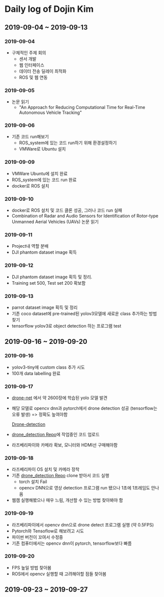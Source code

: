 # Daily log of Dojin Kim

## 2019-09-04 ~ 2019-09-13

### 2019-09-04
* 구체적인 주제 회의
  - 센서 개발
  - 웹 인터페이스
  - 데이터 전송 딜레이 최적화
  - ROS 및 웹 연동
  
### 2019-09-05
* 논문 읽기
  - "An Approach for Reducing Computational Time for Real-Time Autonomous Vehicle Tracking"

### 2019-09-06
* 기존 코드 run해보기
  - ROS_system에 있는 코드 run하기 위해 환경설정하기
  - VMWare로 Ubuntu 설치
  
### 2019-09-09
  - VMWare Ubuntu에 설치 완료
  - ROS_system에 있는 코드 run 완료
  - docker로 ROS 설치 
  
### 2019-09-10
  - docker로 ROS 설치 및 코드 클론 성공, 그러나 코드 run 실패
  - Combination of Radar and Audio Sensors for Identification of Rotor-type Unmanned Aerial Vehicles (UAVs) 논문 읽기

### 2019-09-11
  - Project내 역할 분배
  - DJI phantom dataset image 획득
  
### 2019-09-12
  - DJI phantom dataset image 획득 및 정리. 
  - Training set 500, Test set 200 확보함
  
### 2019-09-13
  - parrot dataset image 획득 및 정리
  - 기존 coco dataset에 pre-trained된 yolov3모델에 새로운 class 추가하는 방법 찾기
  - tensorflow yolov3로 object detection 하는 프로그램 test
  
## 2019-09-16 ~ 2019-09-20

### 2019-09-16
  - yolov3-tiny에 custom class 추가 시도
  - 100개 data labelling 완료
  
### 2019-09-17
  - [drone-net](https://github.com/chuanenlin/drone-net) 에서 약 2600장에 학습된 yolo 모델 발견
  - 해당 모델로 opencv dnn과 pytorch에서 drone detection 성공 (tensorflow는 오류 발생)
    => 정확도 높여야함<br/>
    
    [Drone-detection](https://i.imgur.com/5UL6AvU.gifv)


  - [drone_detection Repo](https://github.com/dojinkimm/drone_detection)에 작업중인 코드 업로드
  - 라즈베리파이와 카메라 확보, 모니터와 HDMI선 구매해야함 
  

### 2019-09-18
  - 라즈베리파이 OS 설치 및 카메라 장착
  - 기존 [drone_detection Repo](https://github.com/dojinkimm/drone_detection) clone 받아서 코드 실행
    - torch 설치 Fail
    - opencv DNN으로 영상 detection 프로그램 run 됐으나 1초에 1프레임도 안나옴
  - 웹캠 실행해봤으나 매우 느림, 개선할 수 있는 방법 찾아봐야 함
  
### 2019-09-19
  - 라즈베리파이에서 opencv dnn으로 drone detect 프로그램 실행 (약 0.5FPS)
  - Pytorch와 Tensoflow로 해보려고 시도
  - 파이썬 버전이 꼬여서 수정중
  - 기존 컴퓨터에서는 opencv dnn이 pytorch, tensorflow보다 빠름
  
### 2019-09-20
  - FPS 높일 방법 찾아봄
  - ROS에서 opencv 실행할 때 고려해야할 점들 찾아봄
  
  
## 2019-09-23 ~ 2019-09-27
  
